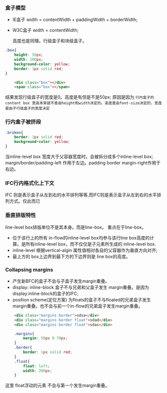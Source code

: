 ### 盒子模型

* IE盒子 width = contentWidth + paddingWidth + borderWidth;
* W3C盒子 width = contentWidth;

  高度也是同理。行级盒子和块级盒子。
```CSS
.box{
    height: 50px;
    width: 100px;
    background-color: yellow;
    border: 1px solid red;
}
```
```HTML
    <div class="box"></div>
    <span class="box"></span>
```

结果发现行级盒子的宽度是0。高度是有但是不是50px; 原因是因为 `行内盒子的content box 宽高本来就不是由height和width决定的。高度是由font-size决定的，宽度是由子行级盒子的宽度决定`

### 行内盒子被挤段
```CSS
.broken{
    border: 1px solid red;
    background-color: yellow;
}
```
当inline-level box 宽度大于父容器宽度时。会被拆分成多个inline-level box; margin/border/padding-left 作用于左边。padding border margin-right作用于右边。


### IFC行内格式化上下文

IFC 则是表示盒子从左到右的水平排列等等,而IFC则是表示盒子从左到右的水平排列方式。仅此而已


### 垂直排版特性
line-level box排版单位不是其本身。而是line-box。 重点在于line-box。

* 位于该行上的所有 in-flow的inline-level box均参与该行line box高度的计算。是所有inline-level box，而不仅仅是子元素所生成的 inline-level box.
* inline-level 根据vertical-algin 属性值相对各自的父容器作为垂直方向对齐;
* 最上方的 box上边界到最下方的下边界则是 line box的高度。

### Collapsing margins

* 产生新BFC的盒子不会与子盒子发生margin重叠。
* display: inline-block 盒子不与兄弟和父盒子发生 margin重叠。是因为display:inline-block的盒子的IFC;
* position scheme(定位方案) 为floats的盒子不与floated的兄弟盒子发生margin重叠。也不会与前一个in-flow的兄弟盒子发生margin重叠。

```HTML
    <div class="margins border">sdsa</div>
	<div class="margins border float">sdad</div>
	<div class="margins border float">sdas</div>
```
```CSS
    .margins{
        margin: 50px 0 70px;
    }
    .border{
        border: 1px solid red;
    }
    .float{
        float: left;
        width: 200px;
    }
```
这里 float浮动的元素 不会与第一个发生margin重叠。
